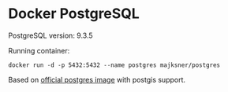 Docker PostgreSQL
===============

PostgreSQL version: 9.3.5

Running container:

```
docker run -d -p 5432:5432 --name postgres majksner/postgres
```

Based on [official postgres image](https://registry.hub.docker.com/_/postgres/) with postgis support.
